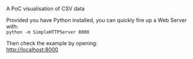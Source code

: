 A PoC visualisation of CSV data

Provided you have Python installed, you can quickly fire up a Web Server with:  
`python -m SimpleHTTPServer 8000`

Then check the example by opening:  
[http://localhost:8000](http://localhost:8000)
